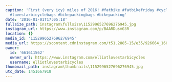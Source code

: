 ```yaml
---
caption: 'First (very icy) miles of 2016! #fatbike #fatbikefriday #cycling #bicycle
  #lovestarbicyclebags #bikepackingbags #bikepacking'
date: '2016-01-01T17:05:18'
fullsize_path: instagram\fullsize\1152996527696276945.jpg
instagram_url: https://www.instagram.com/p/BAARDusmG3R
location: {}
media_id: '1152996527696276945'
media_url: https://scontent.cdninstagram.com/t51.2885-15/e35/926664_1685553531730596_526772981_n.jpg?ig_cache_key=MTE1Mjk5NjUyNzY5NjI3Njk0NQ%3D%3D.2
owner:
  id: '661611562'
  owner_url: https://www.instagram.com/elliotlovestarbicycles
  username: elliotlovestarbicycles
thumbnail_path: instagram\thumbnails\1152996527696276945.jpg
utc_date: 1451667918
---
```

